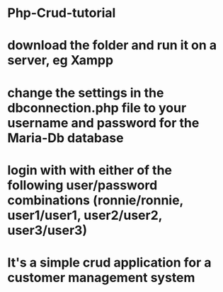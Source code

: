 # Php-Crud-tutorial
# download the folder and run it on a server, eg Xampp
# change the settings in the dbconnection.php file to your username and password for the Maria-Db database
# login with with either of the following user/password combinations (ronnie/ronnie, user1/user1, user2/user2, user3/user3)

# It's a simple crud application for a customer management system
